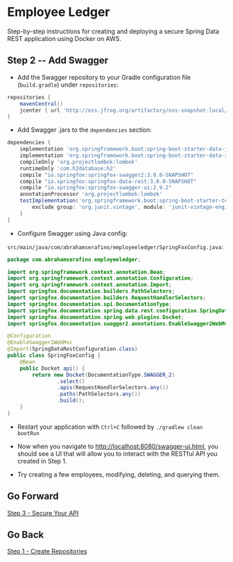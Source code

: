 # Employee Ledger #

Step-by-step instructions for creating and deploying a secure Spring Data REST application using Docker on AWS.

## Step 2 -- Add Swagger ##

* Add the Swagger repository to your Gradle configuration file (`build.gradle`) under `repositories`:

```groovy
repositories {
    mavenCentral()
    jcenter { url 'http://oss.jfrog.org/artifactory/oss-snapshot-local/' }
}
```

* Add Swagger .jars to the `dependencies` section:

```groovy
dependencies {
    implementation 'org.springframework.boot:spring-boot-starter-data-jpa'
    implementation 'org.springframework.boot:spring-boot-starter-data-rest'
    compileOnly 'org.projectlombok:lombok'
    runtimeOnly 'com.h2database:h2'
    compile "io.springfox:springfox-swagger2:3.0.0-SNAPSHOT"
    compile "io.springfox:springfox-data-rest:3.0.0-SNAPSHOT"
    compile "io.springfox:springfox-swagger-ui:2.9.2"
    annotationProcessor 'org.projectlombok:lombok'
    testImplementation('org.springframework.boot:spring-boot-starter-test') {
        exclude group: 'org.junit.vintage', module: 'junit-vintage-engine'
    }
}
```

*  Configure Swagger using Java config:

``src/main/java/com/abrahamserafino/employeeledger/SpringFoxConfig.java``:

```java
package com.abrahamserafino.employeeledger;

import org.springframework.context.annotation.Bean;
import org.springframework.context.annotation.Configuration;
import org.springframework.context.annotation.Import;
import springfox.documentation.builders.PathSelectors;
import springfox.documentation.builders.RequestHandlerSelectors;
import springfox.documentation.spi.DocumentationType;
import springfox.documentation.spring.data.rest.configuration.SpringDataRestConfiguration;
import springfox.documentation.spring.web.plugins.Docket;
import springfox.documentation.swagger2.annotations.EnableSwagger2WebMvc;

@Configuration
@EnableSwagger2WebMvc
@Import(SpringDataRestConfiguration.class)
public class SpringFoxConfig {
    @Bean
    public Docket api() {
        return new Docket(DocumentationType.SWAGGER_2)
                .select()
                .apis(RequestHandlerSelectors.any())
                .paths(PathSelectors.any())
                .build();
    }
}

```

* Restart your application with `Ctrl+C` followed by `./gradlew clean bootRun`

* Now when you navigate to
[http://localhost:8080/swagger-ui.html](http://localhost:8080/swagger-ui.html), you should see a
UI that will allow you to interact with the RESTful API you created in Step 1.

* Try creating a few employees, modifying, deleting, and querying them.

## Go Forward ##

[Step 3 - Secure Your API](https://bitbucket.org/kungfuandjavascript/employeeledger/src/step3)

## Go Back ##

[Step 1 - Create Repositories](https://bitbucket.org/kungfuandjavascript/employeeledger/src/step1)